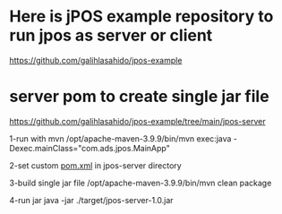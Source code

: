 # Here is jPOS example repository to run jpos as server or client

https://github.com/galihlasahido/jpos-example

# server pom to create single jar file
https://github.com/galihlasahido/jpos-example/tree/main/jpos-server

1-run with mvn
/opt/apache-maven-3.9.9/bin/mvn exec:java -Dexec.mainClass="com.ads.jpos.MainApp"

2-set custom [pom.xml](https://github.com/mehrdad2000/jpos/blob/main/jpos-server/pom.xml) in jpos-server directory

3-build single jar file
/opt/apache-maven-3.9.9/bin/mvn clean package

4-run jar
java -jar ./target/jpos-server-1.0.jar

